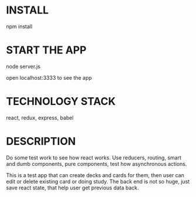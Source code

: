 # INSTALL

npm install

# START THE APP

node server.js

open localhost:3333 to see the app

# TECHNOLOGY STACK

react, redux, express, babel

# DESCRIPTION

Do some test work to see how react works. Use reducers, routing, smart and dumb components, pure components, test how
asynchronous actions.

This is a test app that can create decks and cards for them, then user can edit or delete existing card or doing study.
The back end is not so huge, just save react state, that help user get previous data back.



